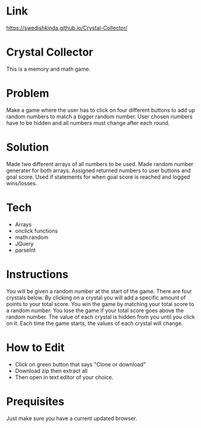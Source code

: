 # Link
https://swedishkinda.github.io/Crystal-Collector/

# Crystal Collector
This is a memory and math game.

# Problem
Make a game where the user has to click on four different buttons to add up random numbers to match a bigger random number. User chosen numbers have to be hidden and all numbers must change after each round.

# Solution
Made two different arrays of all numbers to be used. Made random number generater for both arrays. Assigned returned numbers to user buttons and goal score. Used if statements for when goal score is reached and logged wins/losses.

# Tech
- Arrays
- onclick functions
- math.random
- JQuery
- parseInt

# Instructions
You will be given a random number at the start of the game. There are four crystals below. By clicking on a crystal you will add a specific amount of points to your total score. You win the game by matching your total score to a random number. You lose the game if your total score goes above the random number. The value of each crystal is hidden from you until you click on it. Each time the game starts, the values of each crystal will change.

# How to Edit
- Click on green button that says "Clone or download"
- Download zip then extract all
- Then open in text editor of your choice.

# Prequisites
Just make sure you have a current updated browser.
